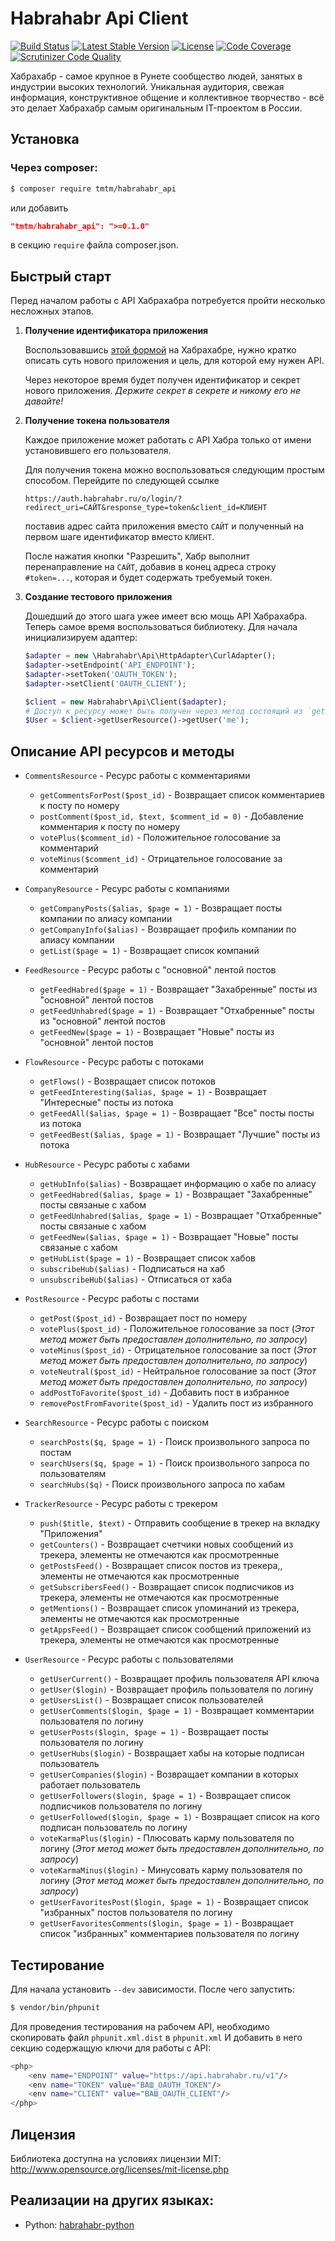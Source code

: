 # Habrahabr Api Client

[![Build Status](https://travis-ci.org/thematicmedia/habrahabr_api.svg?branch=master)](https://travis-ci.org/thematicmedia/habrahabr_api)
[![Latest Stable Version](https://poser.pugx.org/tmtm/habrahabr_api/version)](https://packagist.org/packages/tmtm/habrahabr_api)
[![License](https://poser.pugx.org/tmtm/habrahabr_api/license)](https://packagist.org/packages/tmtm/habrahabr_api)
[![Code Coverage](https://scrutinizer-ci.com/g/thematicmedia/habrahabr_api/badges/coverage.png?b=master)](https://scrutinizer-ci.com/g/thematicmedia/habrahabr_api/?branch=master)
[![Scrutinizer Code Quality](https://scrutinizer-ci.com/g/thematicmedia/habrahabr_api/badges/quality-score.png?b=master)](https://scrutinizer-ci.com/g/thematicmedia/habrahabr_api/?branch=master)

Хабрахабр - самое крупное в Рунете сообщество людей, занятых в индустрии высоких
технологий. Уникальная аудитория, свежая информация, конструктивное общение и
коллективное творчество - всё это делает Хабрахабр самым оригинальным
IT-проектом в России.

## Установка

### Через composer:

```bash
$ composer require tmtm/habrahabr_api
```

или добавить

```json
"tmtm/habrahabr_api": ">=0.1.0"
```

в секцию `require` файла composer.json.

## Быстрый старт

Перед началом работы с API Хабрахабра потребуется пройти несколько несложных
этапов.

1. **Получение идентификатора приложения**

   Воспользовавшись [этой формой](http://habrahabr.ru/feedback/?type=8) на
   Хабрахабре, нужно кратко описать суть нового приложения и цель, для которой
   ему нужен API.

   Через некоторое время будет получен идентификатор и секрет нового приложения.
   *Держите секрет в секрете и никому его не давайте!*

2. **Получение токена пользователя**

   Каждое приложение может работать с API Хабра только от имени установившего
   его пользователя.

   Для получения токена можно воспользоваться следующим простым способом.
   Перейдите по следующей ссылке

       https://auth.habrahabr.ru/o/login/?redirect_uri=САЙТ&response_type=token&client_id=КЛИЕНТ

   поставив адрес сайта приложения вместо `САЙТ` и полученный на первом шаге
   идентификатор вместо `КЛИЕНТ`.

   После нажатия кнопки "Разрешить", Хабр выполнит перенаправление на `САЙТ`,
   добавив в конец адреса строку `#token=...`, которая и будет содержать
   требуемый токен.

3. **Создание тестового приложения**

   Дошедший до этого шага ужее имеет всю мощь API Хабрахабра. Теперь самое время
   воспользоваться библиотеку. Для начала инициализируем адаптер:

    ```php
    $adapter = new \Habrahabr\Api\HttpAdapter\CurlAdapter();
    $adapter->setEndpoint('API_ENDPOINT');
    $adapter->setToken('OAUTH_TOKEN');
    $adapter->setClient('OAUTH_CLIENT');
    ```

    ```php
    $client = new Habrahabr\Api\Client($adapter);
    # Доступ к ресурсу может быть получен через метод состоящий из `get` и названия ресурса
    $User = $client->getUserResource()->getUser('me');
    ```

## Описание API ресурсов и методы

- `CommentsResource` - Ресурс работы с комментариями

    * `getCommentsForPost($post_id)` - Возвращает список комментариев к посту по номеру
    * `postComment($post_id, $text, $comment_id = 0)` - Добавление комментария к посту по номеру
    * `votePlus($comment_id)` - Положительное голосование за комментарий
    * `voteMinus($comment_id)` - Отрицательное голосование за комментарий

- `CompanyResource` - Ресурс работы с компаниями

    * `getCompanyPosts($alias, $page = 1)` - Возвращает посты компании по алиасу компании
    * `getCompanyInfo($alias)` - Возвращает профиль компании по алиасу компании
    * `getList($page = 1)` - Возвращает список компаний

- `FeedResource` - Ресурс работы с "основной" лентой постов

    * `getFeedHabred($page = 1)` - Возвращает "Захабренные" посты из "основной" лентой постов
    * `getFeedUnhabred($page = 1)` - Возвращает "Отхабренные" посты из "основной" лентой постов
    * `getFeedNew($page = 1)` - Возвращает "Новые" посты из "основной" лентой постов

- `FlowResource` - Ресурс работы с потоками

    * `getFlows()` - Возвращает список потоков
    * `getFeedInteresting($alias, $page = 1)` - Возвращает "Интересные" посты из потока
    * `getFeedAll($alias, $page = 1)` - Возвращает "Все" посты посты из потока
    * `getFeedBest($alias, $page = 1)` - Возвращает "Лучшие" посты из потока

- `HubResource` - Ресурс работы с хабами

    * `getHubInfo($alias)` - Возвращает информацию о хабе по алиасу
    * `getFeedHabred($alias, $page = 1)` - Возвращает "Захабренные" посты связаные с хабом
    * `getFeedUnhabred($alias, $page = 1)` - Возвращает "Отхабренные" посты связаные с хабом
    * `getFeedNew($alias, $page = 1)` - Возвращает "Новые" посты связаные с хабом
    * `getHubList($page = 1)` - Возвращает список хабов
    * `subscribeHub($alias)` - Подписаться на хаб
    * `unsubscribeHub($alias)` - Отписаться от хаба

- `PostResource` - Ресурс работы с постами

    * `getPost($post_id)` - Возвращает пост по номеру
    * `votePlus($post_id)` - Положительное голосование за пост (*Этот метод может быть предоставлен дополнительно, по запросу*)
    * `voteMinus($post_id)` - Отрицательное голосование за пост (*Этот метод может быть предоставлен дополнительно, по запросу*)
    * `voteNeutral($post_id)` - Нейтральное голосование за пост (*Этот метод может быть предоставлен дополнительно, по запросу*)
    * `addPostToFavorite($post_id)` - Добавить пост в избранное
    * `removePostFromFavorite($post_id)` - Удалить пост из избранного

- `SearchResource` - Ресурс работы с поиском

    * `searchPosts($q, $page = 1)` - Поиск произвольного запроса по постам
    * `searchUsers($q, $page = 1)` - Поиск произвольного запроса по пользователям
    * `searchHubs($q)` - Поиск произвольного запроса по хабам

- `TrackerResource` - Ресурс работы с трекером

    * `push($title, $text)` - Отправить сообщение в трекер на вкладку "Приложения"
    * `getCounters()` - Возвращает счетчики новых сообщений из трекера, элементы не отмечаются как просмотренные
    * `getPostsFeed()` - Возвращает список постов из трекера,, элементы не отмечаются как просмотренные
    * `getSubscribersFeed()` - Возвращает список подписчиков из трекера, элементы не отмечаются как просмотренные
    * `getMentions()` - Возвращает список упоминаний из трекера, элементы не отмечаются как просмотренные
    * `getAppsFeed()` - Возвращает список сообщений приложений из трекера, элементы не отмечаются как просмотренные

- `UserResource` - Ресурс работы с пользователями

    * `getUserCurrent()` - Возвращает профиль пользователя API ключа
    * `getUser($login)` - Возвращает профиль пользователя по логину
    * `getUsersList()` - Возвращает список пользователей
    * `getUserComments($login, $page = 1)` - Возвращает комментарии пользователя по логину
    * `getUserPosts($login, $page = 1)` - Возвращает посты пользователя по логину
    * `getUserHubs($login)` - Возвращает хабы на которые подписан пользователь
    * `getUserCompanies($login)` - Возвращает компании в которых работает пользователь
    * `getUserFollowers($login, $page = 1)` - Возвращает список подписчиков пользователя по логину
    * `getUserFollowed($login, $page = 1)` - Возвращает список на кого подписан пользователь по логину
    * `voteKarmaPlus($login)` - Плюсовать карму пользователя по логину (*Этот метод может быть предоставлен дополнительно, по запросу*)
    * `voteKarmaMinus($login)` - Минусовать карму пользователя по логину (*Этот метод может быть предоставлен дополнительно, по запросу*)
    * `getUserFavoritesPost($login, $page = 1)` - Возвращает список "избранных" постов пользователя по логину
    * `getUserFavoritesComments($login, $page = 1)` - Возвращает список "избранных" комментариев пользователя по логину

## Тестирование

Для начала установить `--dev` зависимости. После чего запустить:

```bash
$ vendor/bin/phpunit
```

Для проведения тестирования на рабочем API, необходимо скопировать файл `phpunit.xml.dist` в `phpunit.xml`
И добавить в него секцию содержащую ключи для работы с API:

```bash
<php>
    <env name="ENDPOINT" value="https://api.habrahabr.ru/v1"/>
    <env name="TOKEN" value="ВАШ_OAUTH_TOKEN"/>
    <env name="CLIENT" value="ВАШ_OAUTH_CLIENT"/>
</php>
```

## Лицензия

Библиотека доступна на условиях лицензии MIT: http://www.opensource.org/licenses/mit-license.php

## Реализации на других языках:

* Python: [habrahabr-python](https://github.com/kafeman/habrahabr-python)
